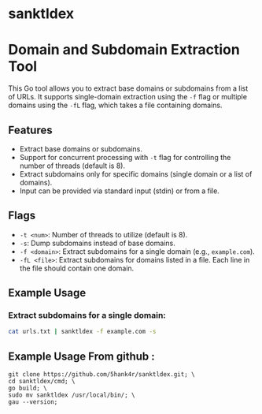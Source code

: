 # sanktldex
# Domain and Subdomain Extraction Tool

This Go tool allows you to extract base domains or subdomains from a list of URLs. It supports single-domain extraction using the `-f` flag or multiple domains using the `-fL` flag, which takes a file containing domains.

## Features

- Extract base domains or subdomains.
- Support for concurrent processing with `-t` flag for controlling the number of threads (default is 8).
- Extract subdomains only for specific domains (single domain or a list of domains).
- Input can be provided via standard input (stdin) or from a file.

## Flags

- `-t <num>`: Number of threads to utilize (default is 8).
- `-s`: Dump subdomains instead of base domains.
- `-f <domain>`: Extract subdomains for a single domain (e.g., `example.com`).
- `-fL <file>`: Extract subdomains for domains listed in a file. Each line in the file should contain one domain.

## Example Usage

### Extract subdomains for a single domain:

```bash
cat urls.txt | sanktldex -f example.com -s
```

## Example Usage From github :
```
git clone https://github.com/5hank4r/sanktldex.git; \
cd sanktldex/cmd; \
go build; \
sudo mv sanktldex /usr/local/bin/; \
gau --version;
```
